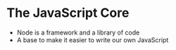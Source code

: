 # The JavaScript Core
* Node is a framework and a library of code
* A base to make it easier to write our own JavaScript

